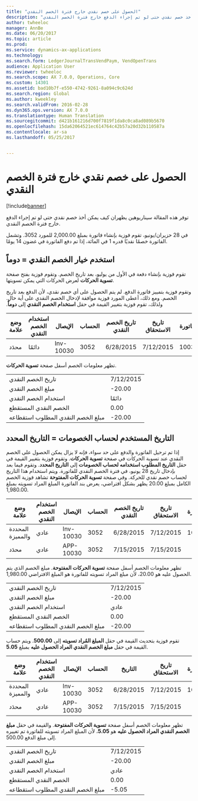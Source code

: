```yaml
---
title: "الحصول على خصم نقدي خارج فترة الخصم النقدي"
description: "توفر هذه المقالة سيناريوهين يظهران كيف يمكن أخذ خصم نقدي حتى لو تم إجراء الدفع خارج فترة الخصم النقدي."
author: twheeloc
manager: AnnBe
ms.date: 06/20/2017
ms.topic: article
ms.prod: 
ms.service: dynamics-ax-applications
ms.technology: 
ms.search.form: LedgerJournalTransVendPaym, VendOpenTrans
audience: Application User
ms.reviewer: twheeloc
ms.search.scope: AX 7.0.0, Operations, Core
ms.custom: 14301
ms.assetid: bad10b7f-e550-4742-9261-8a094c9c624d
ms.search.region: Global
ms.author: kweekley
ms.search.validFrom: 2016-02-28
ms.dyn365.ops.version: AX 7.0.0
ms.translationtype: Human Translation
ms.sourcegitcommit: d421b161216d700f7819f1da8c0ca8ad089b5670
ms.openlocfilehash: 15da62064521ec614764c42b57a20d32b110587a
ms.contentlocale: ar-sa
ms.lasthandoff: 05/25/2017


---
```


# <a name="take-a-cash-discount-outside-the-cash-discount-period"></a>الحصول على خصم نقدي خارج فترة الخصم النقدي

[!include[banner](../includes/banner.md)]


توفر هذه المقالة سيناريوهين يظهران كيف يمكن أخذ خصم نقدي حتى لو تم إجراء الدفع خارج فترة الخصم النقدي.

في 28 حزيران/يونيو، تقوم فوزية بإنشاء فاتورة بمبلغ 2,000.00 للمورد 3052. وتشمل الفاتورة خصمًا نقديًا قدره 1 في المائة، إذا تم دفع الفاتورة في غضون 14 يومًا.‬

## <a name="use-cash-discount-option--always"></a>استخدم خيار الخصم النقدي = دوماً
تقوم فوزية بإنشاء دفعة في الأول من يوليو، بعد تاريخ الخصم. وتقوم فوزية بفتح صفحة **تسوية الحركات** لعرض الحركات التي يمكن تسويتها. 

وتقوم فوزية بتمييز فاتورة الدفع. لم يتم الحصول على أي خصم نقدي، لأن الدفع بعد تاريخ الخصم. ‏‫ومع ذلك، أعطى المورد فوزية موافقة لإدخال الخصم النقدي على أية حال. ولذلك، تقوم فوزية بتغيير القيمة في حقل **استخدام الخصم النقدي** إلى **دوماً**.

| وضع علامة     | استخدام الخصم النقدي | الإيصال   | الحساب | تاريخ الخصم النقدي | تاريخ الاستحقاق  | الفاتورة | المبلغ بعملة الحركة | عملة | المبلغ المراد تسويته |
|----------|-------------------|-----------|---------|--------------------|-----------|---------|--------------------------------|----------|------------------|
| محدَد | دائمًا            | Inv-10030 | 3052    | 6/28/2015          | 7/12/2015 | 10030   | -2,000.00                      | دولار أمريكي      | -1,980.00        |

تظهر معلومات الخصم أسفل صفحة **تسوية الحركات**.

|                              |           |
|------------------------------|-----------|
| تاريخ الخصم النقدي           | 7/12/2015 |
| مبلغ الخصم النقدي         | -20.00    |
| استخدام الخصم النقدي            | دائمًا    |
| الخصم النقدي المستقطع          | 0.00      |
| مبلغ الخصم النقدي المطلوب استقطاعه | -20.00    |

## <a name="date-to-use-for-calculating-discounts--selected-date"></a>التاريخ المستخدم لحساب الخصومات = التاريخ المحدد
إذا تم ترحيل الفاتورة والدفع على حد سواء، فإنه لا يزال يمكن الحصول على الخصم النقدي عند تسوية الحركات في صفحة **تسوية الحركات**. وتقوم فوزية بتغيير القيمة في حقل **التاريخ المطلوب استخدامه لحساب الخصومات** إلى **التاريخ المحدد**. وتقوم فيما بعد بإدخال تاريخ 28 يونيو، في فترة الخصم النقدي للفاتورة. ويتم استخدام هذا التاريخ لحساب خصم نقدي للحركة. وفي صفحة **تسوية الحركات المفتوحة** تشاهد فوزية الخصم الكامل بمبلغ 20.00  يظهر بشكل افتراضي، يعرض بند الفاتورة المبلغ المراد تسويته بمبلغ 1,980.00.

| وضع علامة                     | استخدام الخصم النقدي | الإيصال   | الحساب | تاريخ الخصم النقدي | تاريخ الاستحقاق  | الفاتورة | المبلغ بعملة الحركة | عملة | المبلغ المراد تسويته |
|--------------------------|-------------------|-----------|---------|--------------------|-----------|---------|--------------------------------|----------|------------------|
| المحددة والمميزة | عادي            | Inv-10030 | 3052    | 6/28/2015          | 7/12/2015 | 10030   | -2,000.00                      | دولار أمريكي      | -1,980.00        |
| محدَد                 | عادي            | APP-10030 | 3052    | 7/15/2015          | 7/15/2015 |         | 500.00                         | دولار أمريكي      | 500.00           |

تظهر معلومات الخصم أسفل صفحة **تسوية الحركات المفتوحة**. مبلغ الخصم الذي يتم الحصول عليه هو 20.00، لأن مبلغ المراد تسويته للفاتورة هو المبلغ الافتراضي 1,980.00.

|                              |           |
|------------------------------|-----------|
| تاريخ الخصم النقدي           | 7/12/2015 |
| مبلغ الخصم النقدي         | -20.00    |
| استخدام الخصم النقدي            | عادي    |
| الخصم النقدي المستقطع          | 0.00      |
| مبلغ الخصم النقدي المطلوب استقطاعه | -20.00    |

تقوم فوزية بتحديث القيمة في حقل **المبلغ المُراد تسويته** إلى **500.00**. ويتم حساب القيمة في حقل **مبلغ الخصم النقدي المراد الحصول عليه** بمبلغ **5.05**.

| وضع علامة                     | استخدام الخصم النقدي | الإيصال   | الحساب | التاريخ      | تاريخ الاستحقاق  | الفاتورة | المبلغ بعملة الحركة | عملة | المبلغ المراد تسويته |
|--------------------------|-------------------|-----------|---------|-----------|-----------|---------|--------------------------------|----------|------------------|
| المحددة والمميزة | عادي            | Inv-10030 | 3052    | 6/28/2015 | 7/12/2015 | 10030   | 2,000.00                       | دولار أمريكي      | -500.00          |
| محدَد                 | عادي            | APP-10030 | 3052    | 7/15/2015 | 7/15/2015 |         | 500.00                         | دولار أمريكي      | 500.00           |

تظهر معلومات الخصم أسفل صفحة **تسوية الحركات المفتوحة**. والقيمة في حقل **مبلغ الخصم النقدي المراد الحصول عليه** هو **5.05**، لأن المبلغ المراد تسويته للفاتورة تم تغييره إلى مبلغ الدفع 500.00.

|                              |           |
|------------------------------|-----------|
| تاريخ الخصم النقدي           | 7/12/2015 |
| مبلغ الخصم النقدي         | -20.00    |
| استخدام الخصم النقدي            | عادي    |
| الخصم النقدي المستقطع          | 0.00      |
| مبلغ الخصم النقدي المطلوب استقطاعه | -5.05     |






